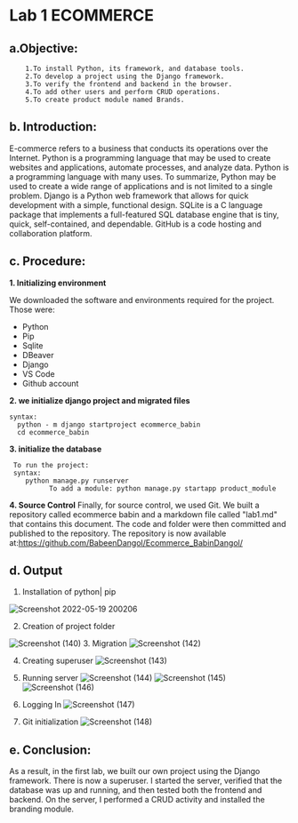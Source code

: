 # Lab 1 ECOMMERCE
 ## a.Objective: 
 
        1.To install Python, its framework, and database tools. 
        2.To develop a project using the Django framework.  
        3.To verify the frontend and backend in the browser. 
        4.To add other users and perform CRUD operations.
        5.To create product module named Brands.

  ## b. Introduction:
  
  E-commerce refers to a business that conducts its operations over the Internet. Python is a programming language that may be used to create websites and applications, automate processes, and analyze data. Python is a programming language with many uses. To summarize, Python may be used to create a wide range of applications and is not limited to a single problem. Django is a Python web framework that allows for quick development with a simple, functional design. SQLite is a C language package that implements a full-featured SQL database engine that is tiny, quick, self-contained, and dependable. GitHub is a code hosting and collaboration platform.

  ## c. Procedure:

**1. Initializing environment**

  We downloaded the software and environments required for the project. Those were:
  * Python
  * Pip
  * Sqlite
  * DBeaver
  * Django
  * VS Code
  * Github account

**2. we initialize django project and migrated files**

    syntax:
      python - m django startproject ecommerce_babin
      cd ecommerce_babin
      
      
 **3. initialize the database** 
 
     To run the project: 
     syntax:              
        python manage.py runserver
              To add a module: python manage.py startapp product_module
              
  **4. Source Control**
Finally, for source control, we used Git. We built a repository called ecommerce babin and a markdown file called "lab1.md" that contains this document. The code and folder were then committed and published to the repository. The repository is now available at:https://github.com/BabeenDangol/Ecommerce_BabinDangol/
  ## d. Output
  1. Installation of python| pip
  
  ![Screenshot 2022-05-19 200206](https://user-images.githubusercontent.com/104016877/169320792-2c6f79fe-bdcb-4f56-88a7-1e2d1819bb6d.jpg)
  
  2. Creation of project folder
  
  ![Screenshot (140)](https://user-images.githubusercontent.com/104016877/169320992-2c80e80c-dad7-4f71-88be-e6ae7e789b47.png)
  3. Migration
  ![Screenshot (142)](https://user-images.githubusercontent.com/104016877/169321145-4962e6da-7c1e-4cc4-ae5e-658b4b649f03.png)
  
  4. Creating superuser
  ![Screenshot (143)](https://user-images.githubusercontent.com/104016877/169321330-f2701a5e-d205-45d6-b4b8-92413e3106a8.png)
  
  5. Running server
  ![Screenshot (144)](https://user-images.githubusercontent.com/104016877/169321535-95662287-26d9-43ed-89c1-28ffb5c0d106.png)
  ![Screenshot (145)](https://user-images.githubusercontent.com/104016877/169321553-0f57b487-3d0c-49e2-ac2a-c57b5998c898.png)
  ![Screenshot (146)](https://user-images.githubusercontent.com/104016877/169321558-621ffa95-a9d6-495a-8917-e76e171bb59a.png)
  6. Logging In
  ![Screenshot (147)](https://user-images.githubusercontent.com/104016877/169321604-4ef824c0-fbb7-434a-b351-35968cc6c844.png)
  
  7. Git initialization
  ![Screenshot (148)](https://user-images.githubusercontent.com/104016877/169321822-bcbd8020-f83e-4af2-8cdd-89e10767bb0d.png)

  ## e. Conclusion:
  
  As a result, in the first lab, we built our own project using the Django framework. There is now a superuser. I started the server, verified that the database was up and running, and then tested both the frontend and backend. On the server, I performed a CRUD activity and installed the branding module.
